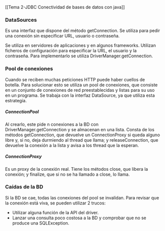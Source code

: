 [[Tema 2-JDBC Conectividad de bases de datos con java]]

### DataSources
Es una interfaz que dispone del método getConnection. Se utiliza para pedir una conexión sin especificar URL, usuario o contraseña. 

Se utiliza en servidores de aplicaciones y en algunos frameworks. Utilizan ficheros de configuración para especificar la URL, el usuario y la contraseña. Para implementarlo se utiliza DriverManager.getConnection.

### Pool de conexiones
Cuando se reciben muchas peticiones HTTP puede haber cuellos de botella. Para solucionar esto se utiliza un pool de conexiones, que consiste en un conjunto de conexiones de red preestablecidas y listas para su uso en un programa. Se trabaja con la interfaz DataSource, ya que utiliza esta estrategia.

##### ConnectionPool
Al crearlo, este pide n conexiones a la BD con DriverManager.getConnection y se almacenan en una lista. Consta de los métodos getConnection, que devuelve un ConnectionProxy si queda alguno libre y, si no, deja durmiendo al thread que llama; y releaseConnection, que devuelve la conexión a la lista y avisa a los thread que la esperan.

##### ConnectionProxy
Es un proxy de la conexión real. Tiene los métodos close, que libera la conexión; y finalize, que si no se ha llamado a close, lo llama.

### Caídas de la BD
Si la BD se cae, todas las conexiones del pool se invalidan. Para revisar que la conexión está viva, se pueden utilizar 2 trucos:
+ Utilizar alguna función de la API del driver.
+ Lanzar una consulta poco costosa a la BD y comprobar que no se produce una SQLException.


